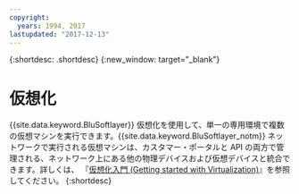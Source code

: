 ```yaml
---
copyright:
  years: 1994, 2017
lastupdated: "2017-12-13"
---
```


{:shortdesc: .shortdesc}
{:new_window: target="_blank"}

# 仮想化

{{site.data.keyword.BluSoftlayer}} 仮想化を使用して、単一の専用環境で複数の仮想マシンを実行できます。{{site.data.keyword.BluSoftlayer_notm}} ネットワークで実行される仮想マシンは、カスタマー・ポータルと API の両方で管理される、ネットワーク上にある他の物理デバイスおよび仮想デバイスと統合できます。詳しくは、
『[仮想化入門 (Getting started with Virtualization)](/docs/infrastructure/virtualization/virt_index.html)』を参照してください。
{:shortdesc}
